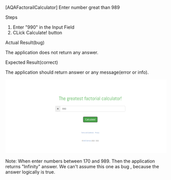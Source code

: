 [AQAFactorailCalculator] Enter number great than 989

Steps
1. Enter "990" in the Input Field
2. CLick Calculate! button

Actual Result(bug)
 
 The application does not return any answer. 
 
Expected Result(correct)

 The application should return answer or any message(error or info).

![4-Bug-Screenshot.png](../bug_screenshots/4-Bug-Screenshot.png)

Note: 
 When enter numbers between 170 and 989. Then the application returns "Infinity" answer.
We can't assume this one as bug , because the answer logically is true.
